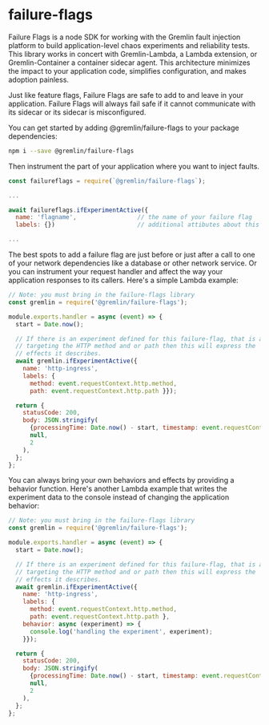 # failure-flags

Failure Flags is a node SDK for working with the Gremlin fault injection platform to build application-level chaos experiments and reliability tests. This library works in concert with Gremlin-Lambda, a Lambda extension, or Gremlin-Container a container sidecar agent. This architecture minimizes the impact to your application code, simplifies configuration, and makes adoption painless.

Just like feature flags, Failure Flags are safe to add to and leave in your application. Failure Flags will always fail safe if it cannot communicate with its sidecar or its sidecar is misconfigured.

You can get started by adding @gremlin/failure-flags to your package dependencies:

```sh
npm i --save @gremlin/failure-flags
```

Then instrument the part of your application where you want to inject faults. 

```js
const failureflags = require(`@gremlin/failure-flags`);

...

await failureflags.ifExperimentActive({
  name: 'flagname',                 // the name of your failure flag
  labels: {})                       // additional attibutes about this invocation

...
```

The best spots to add a failure flag are just before or just after a call to one of your network dependencies like a database or other network service. Or you can instrument your request handler and affect the way your application responses to its callers. Here's a simple Lambda example:

```js
// Note: you must bring in the failure-flags library
const gremlin = require('@gremlin/failure-flags');

module.exports.handler = async (event) => {
  start = Date.now();

  // If there is an experiment defined for this failure-flag, that is also
  // targeting the HTTP method and or path then this will express the 
  // effects it describes.
  await gremlin.ifExperimentActive({
    name: 'http-ingress',
    labels: { 
      method: event.requestContext.http.method,
      path: event.requestContext.http.path }});

  return {
    statusCode: 200,
    body: JSON.stringify(
      {processingTime: Date.now() - start, timestamp: event.requestContext.time},
      null,
      2
    ),
  };
};
```

You can always bring your own behaviors and effects by providing a behavior function. Here's another Lambda example that writes the experiment data to the console instead of changing the application behavior:

```js
// Note: you must bring in the failure-flags library
const gremlin = require('@gremlin/failure-flags');

module.exports.handler = async (event) => {
  start = Date.now();

  // If there is an experiment defined for this failure-flag, that is also
  // targeting the HTTP method and or path then this will express the 
  // effects it describes.
  await gremlin.ifExperimentActive({
    name: 'http-ingress',
    labels: { 
      method: event.requestContext.http.method,
      path: event.requestContext.http.path },
    behavior: async (experiment) => {
      console.log('handling the experiment', experiment);
    }});

  return {
    statusCode: 200,
    body: JSON.stringify(
      {processingTime: Date.now() - start, timestamp: event.requestContext.time},
      null,
      2
    ),
  };
};
```
